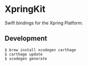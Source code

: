 # XpringKit

Swift bindings for the Xpring Platform.

## Development

```
$ brew install xcodegen carthage
$ carthage update
$ xcodegen generate
```
